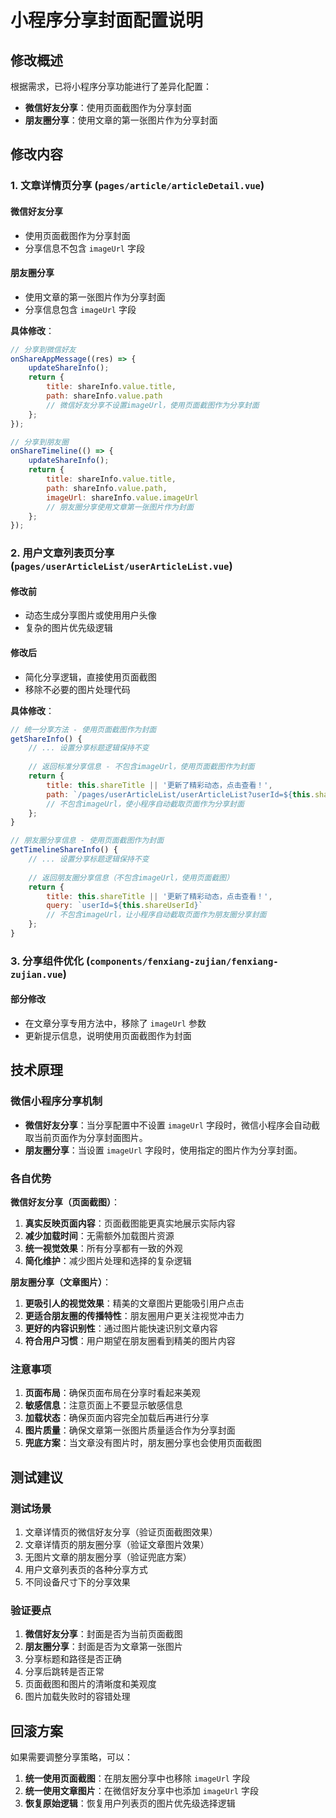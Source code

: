 # 小程序分享封面配置说明

## 修改概述
根据需求，已将小程序分享功能进行了差异化配置：
- **微信好友分享**：使用页面截图作为分享封面
- **朋友圈分享**：使用文章的第一张图片作为分享封面

## 修改内容

### 1. 文章详情页分享 (`pages/article/articleDetail.vue`)

#### 微信好友分享
- 使用页面截图作为分享封面
- 分享信息不包含 `imageUrl` 字段

#### 朋友圈分享
- 使用文章的第一张图片作为分享封面
- 分享信息包含 `imageUrl` 字段

**具体修改**：
```javascript
// 分享到微信好友
onShareAppMessage((res) => {
    updateShareInfo();
    return {
        title: shareInfo.value.title,
        path: shareInfo.value.path
        // 微信好友分享不设置imageUrl，使用页面截图作为分享封面
    };
});

// 分享到朋友圈
onShareTimeline(() => {
    updateShareInfo();
    return {
        title: shareInfo.value.title,
        path: shareInfo.value.path,
        imageUrl: shareInfo.value.imageUrl
        // 朋友圈分享使用文章第一张图片作为封面
    };
});
```

### 2. 用户文章列表页分享 (`pages/userArticleList/userArticleList.vue`)

#### 修改前
- 动态生成分享图片或使用用户头像
- 复杂的图片优先级逻辑

#### 修改后
- 简化分享逻辑，直接使用页面截图
- 移除不必要的图片处理代码

**具体修改**：
```javascript
// 统一分享方法 - 使用页面截图作为封面
getShareInfo() {
    // ... 设置分享标题逻辑保持不变
    
    // 返回标准分享信息 - 不包含imageUrl，使用页面截图作为封面
    return {
        title: this.shareTitle || '更新了精彩动态，点击查看！',
        path: `/pages/userArticleList/userArticleList?userId=${this.shareUserId}`
        // 不包含imageUrl，使小程序自动截取页面作为分享封面
    };
}

// 朋友圈分享信息 - 使用页面截图作为封面
getTimelineShareInfo() {
    // ... 设置分享标题逻辑保持不变
    
    // 返回朋友圈分享信息（不包含imageUrl，使用页面截图）
    return {
        title: this.shareTitle || '更新了精彩动态，点击查看！',
        query: `userId=${this.shareUserId}`
        // 不包含imageUrl，让小程序自动截取页面作为朋友圈分享封面
    };
}
```

### 3. 分享组件优化 (`components/fenxiang-zujian/fenxiang-zujian.vue`)

#### 部分修改
- 在文章分享专用方法中，移除了 `imageUrl` 参数
- 更新提示信息，说明使用页面截图作为封面

## 技术原理

### 微信小程序分享机制
- **微信好友分享**：当分享配置中不设置 `imageUrl` 字段时，微信小程序会自动截取当前页面作为分享封面图片。
- **朋友圈分享**：当设置 `imageUrl` 字段时，使用指定的图片作为分享封面。

### 各自优势
**微信好友分享（页面截图）**：
1. **真实反映页面内容**：页面截图能更真实地展示实际内容
2. **减少加载时间**：无需额外加载图片资源
3. **统一视觉效果**：所有分享都有一致的外观
4. **简化维护**：减少图片处理和选择的复杂逻辑

**朋友圈分享（文章图片）**：
1. **更吸引人的视觉效果**：精美的文章图片更能吸引用户点击
2. **更适合朋友圈的传播特性**：朋友圈用户更关注视觉冲击力
3. **更好的内容识别性**：通过图片能快速识别文章内容
4. **符合用户习惯**：用户期望在朋友圈看到精美的图片内容

### 注意事项
1. **页面布局**：确保页面布局在分享时看起来美观
2. **敏感信息**：注意页面上不要显示敏感信息
3. **加载状态**：确保页面内容完全加载后再进行分享
4. **图片质量**：确保文章第一张图片质量适合作为分享封面
5. **兜底方案**：当文章没有图片时，朋友圈分享也会使用页面截图

## 测试建议

### 测试场景
1. 文章详情页的微信好友分享（验证页面截图效果）
2. 文章详情页的朋友圈分享（验证文章图片效果）
3. 无图片文章的朋友圈分享（验证兜底方案）
4. 用户文章列表页的各种分享方式
5. 不同设备尺寸下的分享效果

### 验证要点
1. **微信好友分享**：封面是否为当前页面截图
2. **朋友圈分享**：封面是否为文章第一张图片
3. 分享标题和路径是否正确
4. 分享后跳转是否正常
5. 页面截图和图片的清晰度和美观度
6. 图片加载失败时的容错处理

## 回滚方案

如果需要调整分享策略，可以：

1. **统一使用页面截图**：在朋友圈分享中也移除 `imageUrl` 字段
2. **统一使用文章图片**：在微信好友分享中也添加 `imageUrl` 字段
3. **恢复原始逻辑**：恢复用户列表页的图片优先级选择逻辑
